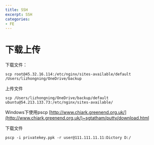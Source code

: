 ```yaml
---
title: SSH
excerpt: SSH
categories: 
- FE
---
```




# 下载上传
下载文件：
```
scp root@45.32.16.114:/etc/nginx/sites-available/default /Users/lizhongning/OneDrive/backup
```
上传文件
```
scp /Users/lizhongning/OneDrive/backup/default ubuntu@54.213.133.73:/etc/nginx/sites-available/
```
Windows下使用pscp
[http://www.chiark.greenend.org.uk/](http://www.chiark.greenend.org.uk/)~sgtatham/putty/download.html

下载文件
```
pscp -i privatekey.ppk -r user@111.111.11.11:Dictory D:/ 
```
